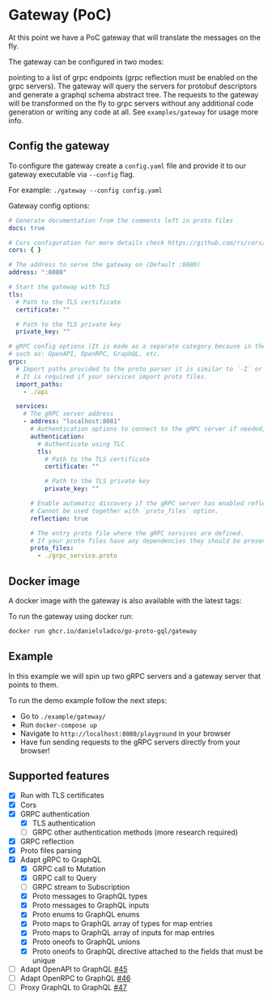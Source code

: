 # Gateway (PoC)

At this point we have a PoC gateway that will translate the messages on the fly.

The gateway can be configured in two modes:

pointing to a list of grpc endpoints (grpc reflection must be enabled on the grpc servers).
The gateway will query the servers for protobuf descriptors and generate a graphql schema abstract tree.
The requests to the gateway will be transformed on the fly to grpc servers without any additional code generation
or writing any code at all. See `examples/gateway` for usage more info.

## Config the gateway

To configure the gateway create a `config.yaml` file and provide it to our gateway executable via `--config` flag.

For example: `./gateway --config config.yaml`

Gateway config options:

```yaml
# Generate documentation from the comments left in proto files
docs: true

# Cors configuration for more details check https://github.com/rs/cors/blob/master/cors.go#L32
cors: { }

# The address to serve the gateway on (Default :8080)
address: ":8080"

# Start the gateway with TLS
tls:
  # Path to the TLS certificate
  certificate: ""

  # Path to the TLS private key
  private_key: ""

# gRPC config options (It is made as a separate category because in the future we can add other protocols too,
# such as: OpenAPI, OpenRPC, GraphQL, etc.
grpc:
  # Import paths provided to the proto parser it is similar to `-I` or `--proto_path` flag on `protoc` cli tool.
  # It is required if your services import proto files.
  import_paths:
    - ./api

  services:
    # The gRPC server address
    - address: "localhost:8081"
      # Authentication options to connect to the gRPC server if needed, otherwise will use insecure connection.
      authentication:
        # Authenticate using TLC
        tls:
          # Path to the TLS certificate
          certificate: ""

          # Path to the TLS private key
          private_key: ""

      # Enable automatic discovery if the gRPC server has enabled reflection.
      # Cannot be used together with `proto_files` option.
      reflection: true

      # The entry proto file where the gRPC services are defined.
      # If your proto files have any dependencies they should be present in one of the specified `import_paths`
      proto_files:
        - ./grpc_service.proto
```

## Docker image

A docker image with the gateway is also available with the latest tags:

To run the gateway using docker run:

```sh
docker run ghcr.io/danielvladco/go-proto-gql/gateway
```

## Example

In this example we will spin up two gRPC servers and a gateway server that points to them.

To run the demo example follow the next steps:

- Go to `./example/gateway/`
- Run `docker-compose up`
- Navigate to `http://localhost:8080/playground` in your browser
- Have fun sending requests to the gRPC servers directly from your browser!

## Supported features

- [x] Run with TLS certificates
- [x] Cors
- [x] GRPC authentication
    * [x] TLS authentication
    * [ ] GRPC other authentication methods (more research required)
- [x] GRPC reflection
- [x] Proto files parsing
- [x] Adapt gRPC to GraphQL
    * [x] GRPC call to Mutation
    * [x] GRPC call to Query
    * [ ] GRPC stream to Subscription
    * [x] Proto messages to GraphQL types
    * [x] Proto messages to GraphQL inputs
    * [x] Proto enums to GraphQL enums
    * [x] Proto maps to GraphQL array of types for map entries
    * [x] Proto maps to GraphQL array of inputs for map entries
    * [x] Proto oneofs to GraphQL unions
    * [x] Proto oneofs to GraphQL directive attached to the fields that must be unique
- [ ] Adapt OpenAPI to GraphQL [#45](https://github.com/miseyu/go-proto-gql/issues/45)
- [ ] Adapt OpenRPC to GraphQL [#46](https://github.com/miseyu/go-proto-gql/issues/46)
- [ ] Proxy GraphQL to GraphQL [#47](https://github.com/miseyu/go-proto-gql/issues/47)
